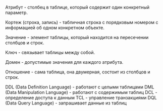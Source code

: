 Атрибут - столбец в таблице, который содержит один конкретный параметр.
 
Кортеж (строка, запись) - табличная строка с порядковым номером с информацией об одном конкретном объекте.

Значение - элемент таблицы, который находится на пересечении столбцов и строк.

Ключ - связывает таблицы между собой.

Домен - допустимые значения для каждого атрибута.

Отношение - сама таблица, она двумерная, состоит из столбцов и строк.

DDL (Data Definition Language) - работают с целыми таблицами
DML (Data Manipulation Language) - работают с содержимым таблиц
DCL - определение доступа к данным
TCL - управление транзакциями
DQL (Data Query Language) - запрашивает данные из таблиц


